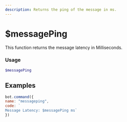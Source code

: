 ```yaml
---
description: Returns the ping of the message in ms.
---
```


# $messagePing

This function returns the message latency in Milliseconds.

### Usage

```php
$messagePing
```

## Examples

```javascript
bot.command({
name: "messageping", 
code: `
Message Latency: $messagePing ms`
})
```
